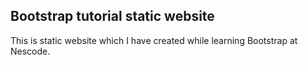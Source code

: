 ## Bootstrap tutorial static website
This is static website which I have created while learning Bootstrap at Nescode.
